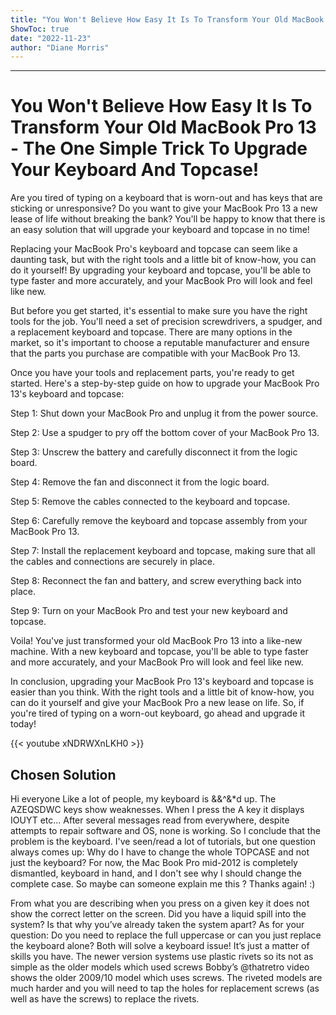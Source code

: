 ```yaml
---
title: "You Won't Believe How Easy It Is To Transform Your Old MacBook Pro 13 - The One Simple Trick To Upgrade Your Keyboard And Topcase!"
ShowToc: true 
date: "2022-11-23"
author: "Diane Morris"
---
```

*****
# You Won't Believe How Easy It Is To Transform Your Old MacBook Pro 13 - The One Simple Trick To Upgrade Your Keyboard And Topcase!

Are you tired of typing on a keyboard that is worn-out and has keys that are sticking or unresponsive? Do you want to give your MacBook Pro 13 a new lease of life without breaking the bank? You'll be happy to know that there is an easy solution that will upgrade your keyboard and topcase in no time!

Replacing your MacBook Pro's keyboard and topcase can seem like a daunting task, but with the right tools and a little bit of know-how, you can do it yourself! By upgrading your keyboard and topcase, you'll be able to type faster and more accurately, and your MacBook Pro will look and feel like new.

But before you get started, it's essential to make sure you have the right tools for the job. You'll need a set of precision screwdrivers, a spudger, and a replacement keyboard and topcase. There are many options in the market, so it's important to choose a reputable manufacturer and ensure that the parts you purchase are compatible with your MacBook Pro 13.

Once you have your tools and replacement parts, you're ready to get started. Here's a step-by-step guide on how to upgrade your MacBook Pro 13's keyboard and topcase:

Step 1: Shut down your MacBook Pro and unplug it from the power source.

Step 2: Use a spudger to pry off the bottom cover of your MacBook Pro 13.

Step 3: Unscrew the battery and carefully disconnect it from the logic board.

Step 4: Remove the fan and disconnect it from the logic board.

Step 5: Remove the cables connected to the keyboard and topcase.

Step 6: Carefully remove the keyboard and topcase assembly from your MacBook Pro 13.

Step 7: Install the replacement keyboard and topcase, making sure that all the cables and connections are securely in place.

Step 8: Reconnect the fan and battery, and screw everything back into place.

Step 9: Turn on your MacBook Pro and test your new keyboard and topcase.

Voila! You've just transformed your old MacBook Pro 13 into a like-new machine. With a new keyboard and topcase, you'll be able to type faster and more accurately, and your MacBook Pro will look and feel like new.

In conclusion, upgrading your MacBook Pro 13's keyboard and topcase is easier than you think. With the right tools and a little bit of know-how, you can do it yourself and give your MacBook Pro a new lease on life. So, if you're tired of typing on a worn-out keyboard, go ahead and upgrade it today!

{{< youtube xNDRWXnLKH0 >}} 



## Chosen Solution
 Hi everyone
Like a lot of people, my keyboard is &&^&*d up. The AZEQSDWC keys show weaknesses. When I press the A key it displays IOUYT etc...
After several messages read from everywhere, despite attempts to repair software and OS, none is working. So I conclude that the problem is the keyboard.
I've seen/read a lot of tutorials, but one question always comes up:
Why do I have to change the whole TOPCASE and not just the keyboard?
For now, the Mac Book Pro mid-2012 is completely dismantled, keyboard in hand, and I don't see why I should change the complete case. So maybe can someone explain me this ?
Thanks again! :)

 From what you are describing when you press on a given key it does not show the correct letter on the screen. Did you have a liquid spill into the system? Is that why you’ve already taken the system apart?
As for your question: Do you need to replace the full uppercase  or can you just replace the keyboard alone?
Both will solve a keyboard issue! It’s just a matter of skills you have. The newer version systems use plastic rivets so its not as simple as the older models which used screws Bobby’s @thatretro video shows the older 2009/10 model which uses screws. The riveted models are much harder and you will need to tap the holes for replacement screws (as well as have the screws) to replace the rivets.




